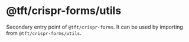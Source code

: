 # @tft/crispr-forms/utils

Secondary entry point of `@tft/crispr-forms`. It can be used by importing from `@tft/crispr-forms/utils`.
